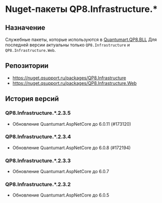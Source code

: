 # Nuget-пакеты QP8.Infrastructure.*

## Назначение

Cлужебные пакеты, которые используются в [Quantumart.QP8.BLL](Quantumart.QP8.BLL) Для последней версии актуальны только `QP8.Infrastructure` и `QP8.Infrastructure.Web`.

## Репозитории

* <https://nuget.qsupport.ru/packages/QP8.Infrastructure>
* <https://nuget.qsupport.ru/packages/QP8.Infrastructure.Web>

## История версий

### QP8.Infrastructure.*.2.3.5

* Обновление Quantumart.AspNetCore до 6.0.11 (#173120)

### QP8.Infrastructure.*.2.3.4

* Обновление Quantumart.AspNetCore до 6.0.8 (#172194)

### QP8.Infrastructure.*.2.3.3

* Обновление Quantumart.AspNetCore до 6.0.7

### QP8.Infrastructure.*.2.3.2

* Обновление Quantumart.AspNetCore до 6.0.5
